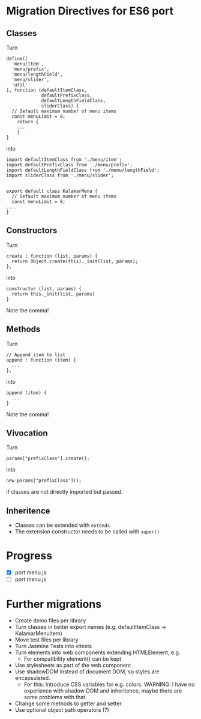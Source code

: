 # Migration Directives for ES6 port

## Classes

Turn
```
define([
  'menu/item',
  'menu/prefix',
  'menu/lengthField',
  'menu/slider',
  'util'
], function (defaultItemClass,
             defaultPrefixClass,
             defaultLengthFieldClass,
             sliderClass) {
  // Default maximum number of menu items
  const menuLimit = 8;
    return {
    ...
    }
}
```

into

```
import defaultItemClass from './menu/item';
import defaultPrefixClass from './menu/prefix';
import defaultLengthFieldClass from './menu/lengthField';
import sliderClass from './menu/slider';


export default class KalamarMenu {
  // Default maximum number of menu items
  const menuLimit = 8;
....
}
```

## Constructors

Turn

```
create : function (list, params) {
  return Object.create(this)._init(list, params);
},
```

into

```
constructor (list, params) {
  return this._init(list, params)
}
```

Note the comma!

## Methods

Turn

```
// Append item to list
append : function (item) {
  ...
},
```

into

```
append (item) {
  ...
}
```

Note the comma!

## Vivocation

Turn

```
params["prefixClass"].create();
```

into

```
new params["prefixClass"]();
```

if classes are not directly imported but passed.

## Inheritence

- Classes can be extended with `extends`
- The extension constructor needs to be called with `super()`


# Progress

- [x] port menu.js
- [ ] port menu.js

# Further migrations

- Create demo files per library
- Turn classes in better export names (e.g. defaultItemClass -> KalamarMenuItem)
- Move test files per library
- Turn Jasmine Tests into vitests
- Turn elements into web components extending HTMLElement, e.g. <kalamar-menu></kalamar-menu>
  - For compatibility element() can be kept
- Use stylesheets as part of the web component
- Use shadowDOM instead of document DOM, so styles are encapsulated.
  - For this: Introduce CSS variables for e.g. colors.
  WARNING: I have no experience with shadow DOM and inheritence, maybe
  there are some problems with that.
- Change some methods to getter and setter
- Use optional object path operators (?)
